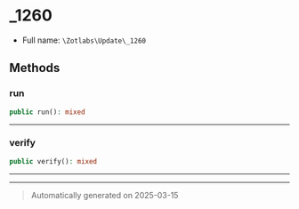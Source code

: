 
# _1260





* Full name: `\Zotlabs\Update\_1260`




## Methods


### run



```php
public run(): mixed
```












***

### verify



```php
public verify(): mixed
```












***


***
> Automatically generated on 2025-03-15
